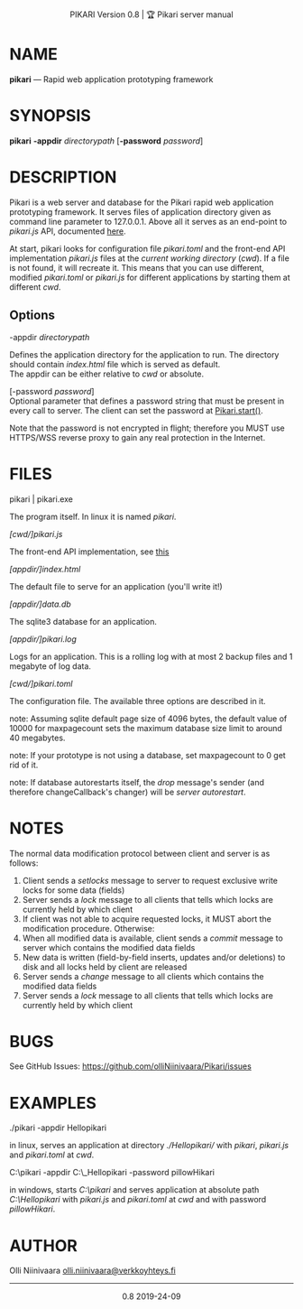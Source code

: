 <p style="text-align: center;">PIKARI Version 0.8 | 🏆 Pikari server manual</p>

NAME
====

**pikari** — Rapid web application prototyping framework

SYNOPSIS
========
**pikari** **-appdir** _directorypath_ \[**-password** _password_\]

DESCRIPTION
===========

Pikari is a web server and database for the Pikari rapid web application prototyping framework.
It serves files of application directory given as command line parameter to 127.0.0.1.
Above all it serves as an end-point to *pikari.js* API, documented [here](http://htmlpreview.github.io/?https://github.com/olliNiinivaara/Pikari/blob/master/doc/pikari_API.html).

At start, pikari looks for configuration file *pikari.toml* and the front-end API implementation *pikari.js* files at the *current working directory* (*cwd*).
If a file is not found, it will recreate it.
This means that you can use different, modified *pikari.toml* or *pikari.js* for different applications by starting them at different *cwd*.

Options
-------

-appdir _directorypath_

Defines the application directory for the application to run. The directory should contain *index.html* file which is served as default.    
The appdir can be either relative to *cwd* or absolute.

\[-password _password_\]  
Optional parameter that defines a password string that must be present in every call to server. The client can set the password at [Pikari.start()](http://htmlpreview.github.io/?https://github.com/olliNiinivaara/Pikari/blob/master/doc/pikari_API.html#.start).

Note that the password is not encrypted in flight; therefore you MUST use HTTPS/WSS reverse proxy to gain any real protection in the Internet.
</p>


FILES
=====

pikari | pikari.exe

The program itself. In linux it is named *pikari*.

*\[cwd/\]pikari.js*

The front-end API implementation, see [this](http://htmlpreview.github.io/?https://github.com/olliNiinivaara/Pikari/blob/master/doc/pikari_API.html)

*\[appdir/\]index.html*

The default file to serve for an application (you'll write it!)

*\[appdir/\]data.db*

The sqlite3 database for an application.

*\[appdir/\]pikari.log*

Logs for an application. This is a rolling log with at most 2 backup files and 1 megabyte of log data.

*\[cwd/\]pikari.toml*

The configuration file. The available three options are described in it.
   
note: Assuming sqlite default page size of 4096 bytes, the default value of 10000 for maxpagecount sets the maximum database size limit to around 40 megabytes.

note: If your prototype is not using a database, set maxpagecount to 0 get rid of it.

note: If database autorestarts itself, the *drop* message's sender (and therefore changeCallback's changer) will be *server autorestart*.

NOTES
===========

The normal data modification protocol between client and server is as follows:
1. Client sends a *setlocks* message to server to request exclusive write locks for some data (fields)
2. Server sends a *lock* message to all clients that tells which locks are currently held by which client
3. If client was not able to acquire requested locks, it MUST abort the modification procedure. Otherwise:
4. When all modified data is available, client sends a *commit* message to server which contains the modified data fields
5. New data is written (field-by-field inserts, updates and/or deletions) to disk and all locks held by client are released
6. Server sends a *change* message to all clients which contains the modified data fields
7. Server sends a *lock* message to all clients that tells which locks are currently held by which client

BUGS
====

See GitHub Issues: <https://github.com/olliNiinivaara/Pikari/issues>

EXAMPLES
========

./pikari -appdir Hellopikari

in linux, serves an application at directory _./_Hellopikari_/_ with *pikari*, *pikari.js* and *pikari.toml* at *cwd*.


C:\pikari -appdir C:\\_Hellopikari -password pillowHikari

in windows, starts *C:\\pikari* and serves application at absolute path _C:\\Hellopikari_  with *pikari.js* and *pikari.toml* at *cwd* and with password _pillowHikari_.

AUTHOR
======

Olli Niinivaara <olli.niinivaara@verkkoyhteys.fi>

---

<p style="text-align: center;">0.8 2019-24-09</p>